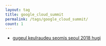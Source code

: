 ```yaml
---
layout: tag
title: google_cloud_summit
permalink: /tags/google_cloud_summit/
count: 1
---
```


- [gugeul keulraudeu seomis seoul 2018 hugi](https://futurecreator.github.io/2018/10/25/google-cloud-summit-seoul-2018/)
